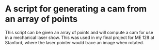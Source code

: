 # A script for generating a cam from an array of points

This script can be given an array of points and will compute a cam for use in a mechanical laser show. This was used in my final project for ME 128 at Stanford, where the laser pointer would trace an image when rotated.
